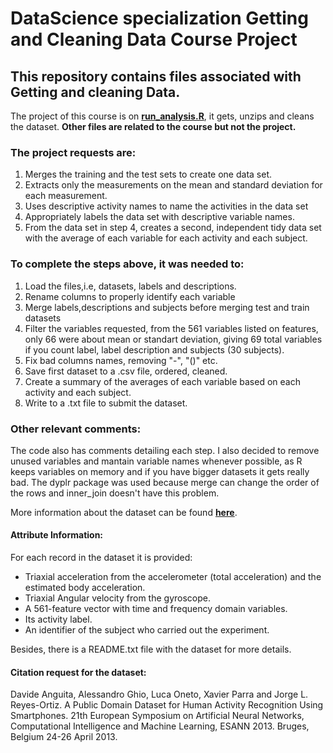 # DataScience specialization Getting and Cleaning Data Course Project

## This repository contains files associated with Getting and cleaning Data.

The project of this course is on [**run_analysis.R**](https://github.com/morphs/datasciencecoursera/blob/master/run_analysis.R), it gets, unzips and cleans the dataset.
**Other files are related to the course but not the project.**
### The project requests are:

1. Merges the training and the test sets to create one data set.
2. Extracts only the measurements on the mean and standard deviation for each measurement.
3. Uses descriptive activity names to name the activities in the data set
4. Appropriately labels the data set with descriptive variable names.
5. From the data set in step 4, creates a second, independent tidy data set with the average of each variable for each activity and each subject.


### To complete the steps above, it was needed to:

1. Load the files,i.e, datasets, labels and descriptions. 
2. Rename columns to properly identify each variable
3. Merge labels,descriptions and subjects before merging test and train datasets
4. Filter the variables requested, from the 561 variables listed on features, only 66 were about mean or standart deviation, giving 69 total variables if you count label, label description and subjects (30 subjects).
5. Fix bad columns names, removing "-", "()" etc.
6. Save first dataset to a .csv file, ordered, cleaned.
7. Create a summary of the averages of each variable based on each activity and each subject.
8. Write to a .txt file to submit the dataset.

### Other relevant comments:

The code also has comments detailing each step. I also decided to remove unused variables and mantain variable names whenever possible, as R keeps variables on memory and if you have bigger datasets it gets really bad. The dyplr package was used because merge can change the order of the rows and inner_join doesn't have this problem.

More information about the dataset can be found [**here**](http://archive.ics.uci.edu/ml/datasets/Human+Activity+Recognition+Using+Smartphones).

#### Attribute Information:

For each record in the dataset it is provided:
- Triaxial acceleration from the accelerometer (total acceleration) and the estimated body acceleration.
- Triaxial Angular velocity from the gyroscope.
- A 561-feature vector with time and frequency domain variables.
- Its activity label.
- An identifier of the subject who carried out the experiment.

Besides, there is a README.txt file with the dataset for more details.

#### Citation request for the dataset:

Davide Anguita, Alessandro Ghio, Luca Oneto, Xavier Parra and Jorge L. Reyes-Ortiz. A Public Domain Dataset for Human Activity Recognition Using Smartphones. 21th European Symposium on Artificial Neural Networks, Computational Intelligence and Machine Learning, ESANN 2013. Bruges, Belgium 24-26 April 2013.
